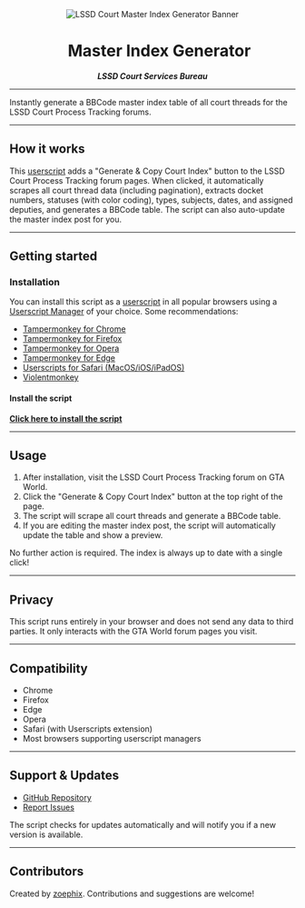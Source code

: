 <div align="center">
	<img src="https://imgur.com/R8jVirF.png" alt="LSSD Court Master Index Generator Banner" />
</div>

<div id="user-content-toc" align="center">
  <ul align="center" style="list-style: none;">
    <summary><h1>Master Index Generator</h1></summary>
  </ul>
	<strong><em>LSSD Court Services Bureau</em></strong>
</div>

---

Instantly generate a BBCode master index table of all court threads for the LSSD Court Process Tracking forums.

---

## How it works

This [userscript](https://en.wikipedia.org/wiki/Userscript) adds a "Generate & Copy Court Index" button to the LSSD Court Process Tracking forum pages. When clicked, it automatically scrapes all court thread data (including pagination), extracts docket numbers, statuses (with color coding), types, subjects, dates, and assigned deputies, and generates a BBCode table. The script can also auto-update the master index post for you.

---

## Getting started

### Installation

You can install this script as a [userscript](https://en.wikipedia.org/wiki/Userscript) in all popular browsers using a [Userscript Manager](https://en.wikipedia.org/wiki/Userscript_manager) of your choice. Some recommendations:

- [Tampermonkey for Chrome](https://tampermonkey.net/?ext=dhdg&browser=chrome)
- [Tampermonkey for Firefox](https://tampermonkey.net/?ext=dhdg&browser=firefox)
- [Tampermonkey for Opera](https://tampermonkey.net/?ext=dhdg&browser=opera)
- [Tampermonkey for Edge](https://tampermonkey.net/?ext=dhdg&browser=edge)
- [Userscripts for Safari (MacOS/iOS/iPadOS)](https://apps.apple.com/app/userscripts/id1463298887)
- [Violentmonkey](https://violentmonkey.github.io/)

#### Install the script

[**Click here to install the script**](https://github.com/zoephix/CSB-Master-Index-Generator/raw/refs/heads/main/csb-master-index.user.js)

---

## Usage

1. After installation, visit the LSSD Court Process Tracking forum on GTA World.
2. Click the "Generate & Copy Court Index" button at the top right of the page.
3. The script will scrape all court threads and generate a BBCode table.
4. If you are editing the master index post, the script will automatically update the table and show a preview.

No further action is required. The index is always up to date with a single click!

---

## Privacy

This script runs entirely in your browser and does not send any data to third parties. It only interacts with the GTA World forum pages you visit.

---

## Compatibility

- Chrome
- Firefox
- Edge
- Opera
- Safari (with Userscripts extension)
- Most browsers supporting userscript managers

---

## Support & Updates

- [GitHub Repository](https://github.com/zoephix/CSB-Master-Index-Generator)
- [Report Issues](https://github.com/zoephix/CSB-Master-Index-Generator/issues)

The script checks for updates automatically and will notify you if a new version is available.

---

## Contributors

Created by [zoephix](https://github.com/zoephix). Contributions and suggestions are welcome!
